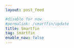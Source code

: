 ```yaml
---
layout: post_feed

#disable for now
#permalink: /smartfin/update
title: Smartfin
tag: smartfin
enable_nav: false
---
```


